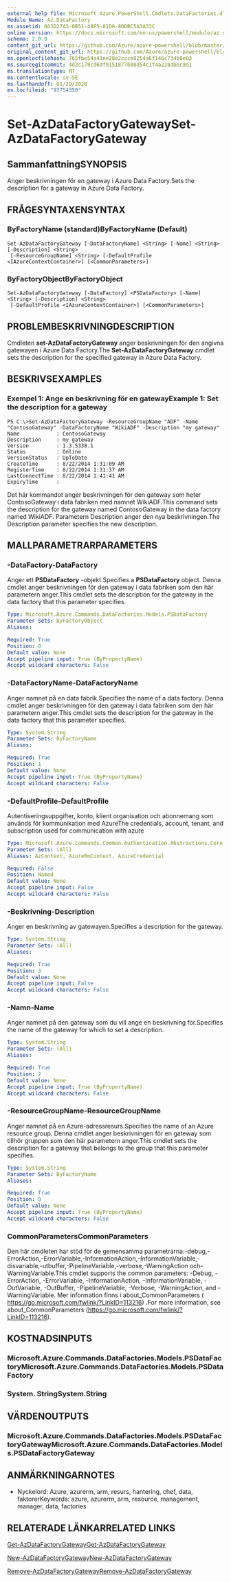 ```yaml
---
external help file: Microsoft.Azure.PowerShell.Cmdlets.DataFactories.dll-Help.xml
Module Name: Az.DataFactory
ms.assetid: 663D27A3-0B51-48F5-81D0-8DDBC5A3A33C
online version: https://docs.microsoft.com/en-us/powershell/module/az.datafactory/set-azdatafactorygateway
schema: 2.0.0
content_git_url: https://github.com/Azure/azure-powershell/blob/master/src/DataFactory/DataFactoryV2/help/Set-AzDataFactoryGateway.md
original_content_git_url: https://github.com/Azure/azure-powershell/blob/master/src/DataFactory/DataFactoryV2/help/Set-AzDataFactoryGateway.md
ms.openlocfilehash: 765fbe54a43ee28e2ccce8254a6f146c734b0e03
ms.sourcegitcommit: 4d2c178cd6df9151877b08d54c1f4a228dbec9d1
ms.translationtype: MT
ms.contentlocale: sv-SE
ms.lasthandoff: 01/29/2020
ms.locfileid: "93754350"
---
```

# <span data-ttu-id="aac99-101">Set-AzDataFactoryGateway</span><span class="sxs-lookup"><span data-stu-id="aac99-101">Set-AzDataFactoryGateway</span></span>

## <span data-ttu-id="aac99-102">Sammanfattning</span><span class="sxs-lookup"><span data-stu-id="aac99-102">SYNOPSIS</span></span>
<span data-ttu-id="aac99-103">Anger beskrivningen för en gateway i Azure Data Factory.</span><span class="sxs-lookup"><span data-stu-id="aac99-103">Sets the description for a gateway in Azure Data Factory.</span></span>

## <span data-ttu-id="aac99-104">FRÅGESYNTAXEN</span><span class="sxs-lookup"><span data-stu-id="aac99-104">SYNTAX</span></span>

### <span data-ttu-id="aac99-105">ByFactoryName (standard)</span><span class="sxs-lookup"><span data-stu-id="aac99-105">ByFactoryName (Default)</span></span>
```
Set-AzDataFactoryGateway [-DataFactoryName] <String> [-Name] <String> [-Description] <String>
 [-ResourceGroupName] <String> [-DefaultProfile <IAzureContextContainer>] [<CommonParameters>]
```

### <span data-ttu-id="aac99-106">ByFactoryObject</span><span class="sxs-lookup"><span data-stu-id="aac99-106">ByFactoryObject</span></span>
```
Set-AzDataFactoryGateway [-DataFactory] <PSDataFactory> [-Name] <String> [-Description] <String>
 [-DefaultProfile <IAzureContextContainer>] [<CommonParameters>]
```

## <span data-ttu-id="aac99-107">PROBLEMBESKRIVNING</span><span class="sxs-lookup"><span data-stu-id="aac99-107">DESCRIPTION</span></span>
<span data-ttu-id="aac99-108">Cmdleten **set-AzDataFactoryGateway** anger beskrivningen för den angivna gatewayen i Azure Data Factory.</span><span class="sxs-lookup"><span data-stu-id="aac99-108">The **Set-AzDataFactoryGateway** cmdlet sets the description for the specified gateway in Azure Data Factory.</span></span>

## <span data-ttu-id="aac99-109">BESKRIVS</span><span class="sxs-lookup"><span data-stu-id="aac99-109">EXAMPLES</span></span>

### <span data-ttu-id="aac99-110">Exempel 1: Ange en beskrivning för en gateway</span><span class="sxs-lookup"><span data-stu-id="aac99-110">Example 1: Set the description for a gateway</span></span>
```
PS C:\>Set-AzDataFactoryGateway -ResourceGroupName "ADF" -Name "ContosoGateway" -DataFactoryName "WikiADF" -Description "my gateway"
Name            : ContosoGateway
Description     : my gateway
Version         : 1.3.5338.1
Status          : Online
VersionStatus   : UpToDate
CreateTime      : 8/22/2014 1:31:09 AM
RegisterTime    : 8/22/2014 1:31:37 AM
LastConnectTime : 8/22/2014 1:41:41 AM
ExpiryTime      :
```

<span data-ttu-id="aac99-111">Det här kommandot anger beskrivningen för den gateway som heter ContosoGateway i data fabriken med namnet WikiADF.</span><span class="sxs-lookup"><span data-stu-id="aac99-111">This command sets the description for the gateway named ContosoGateway in the data factory named WikiADF.</span></span>
<span data-ttu-id="aac99-112">Parametern Description anger den nya beskrivningen.</span><span class="sxs-lookup"><span data-stu-id="aac99-112">The Description parameter specifies the new description.</span></span>

## <span data-ttu-id="aac99-113">MALLPARAMETRAR</span><span class="sxs-lookup"><span data-stu-id="aac99-113">PARAMETERS</span></span>

### <span data-ttu-id="aac99-114">-DataFactory</span><span class="sxs-lookup"><span data-stu-id="aac99-114">-DataFactory</span></span>
<span data-ttu-id="aac99-115">Anger ett **PSDataFactory** -objekt.</span><span class="sxs-lookup"><span data-stu-id="aac99-115">Specifies a **PSDataFactory** object.</span></span>
<span data-ttu-id="aac99-116">Denna cmdlet anger beskrivningen för den gateway i data fabriken som den här parametern anger.</span><span class="sxs-lookup"><span data-stu-id="aac99-116">This cmdlet sets the description for the gateway in the data factory that this parameter specifies.</span></span>

```yaml
Type: Microsoft.Azure.Commands.DataFactories.Models.PSDataFactory
Parameter Sets: ByFactoryObject
Aliases:

Required: True
Position: 0
Default value: None
Accept pipeline input: True (ByPropertyName)
Accept wildcard characters: False
```

### <span data-ttu-id="aac99-117">-DataFactoryName</span><span class="sxs-lookup"><span data-stu-id="aac99-117">-DataFactoryName</span></span>
<span data-ttu-id="aac99-118">Anger namnet på en data fabrik.</span><span class="sxs-lookup"><span data-stu-id="aac99-118">Specifies the name of a data factory.</span></span>
<span data-ttu-id="aac99-119">Denna cmdlet anger beskrivningen för den gateway i data fabriken som den här parametern anger.</span><span class="sxs-lookup"><span data-stu-id="aac99-119">This cmdlet sets the description for the gateway in the data factory that this parameter specifies.</span></span>

```yaml
Type: System.String
Parameter Sets: ByFactoryName
Aliases:

Required: True
Position: 1
Default value: None
Accept pipeline input: True (ByPropertyName)
Accept wildcard characters: False
```

### <span data-ttu-id="aac99-120">-DefaultProfile</span><span class="sxs-lookup"><span data-stu-id="aac99-120">-DefaultProfile</span></span>
<span data-ttu-id="aac99-121">Autentiseringsuppgifter, konto, klient organisation och abonnemang som används för kommunikation med Azure</span><span class="sxs-lookup"><span data-stu-id="aac99-121">The credentials, account, tenant, and subscription used for communication with azure</span></span>

```yaml
Type: Microsoft.Azure.Commands.Common.Authentication.Abstractions.Core.IAzureContextContainer
Parameter Sets: (All)
Aliases: AzContext, AzureRmContext, AzureCredential

Required: False
Position: Named
Default value: None
Accept pipeline input: False
Accept wildcard characters: False
```

### <span data-ttu-id="aac99-122">-Beskrivning</span><span class="sxs-lookup"><span data-stu-id="aac99-122">-Description</span></span>
<span data-ttu-id="aac99-123">Anger en beskrivning av gatewayen.</span><span class="sxs-lookup"><span data-stu-id="aac99-123">Specifies a description for the gateway.</span></span>

```yaml
Type: System.String
Parameter Sets: (All)
Aliases:

Required: True
Position: 3
Default value: None
Accept pipeline input: False
Accept wildcard characters: False
```

### <span data-ttu-id="aac99-124">-Namn</span><span class="sxs-lookup"><span data-stu-id="aac99-124">-Name</span></span>
<span data-ttu-id="aac99-125">Anger namnet på den gateway som du vill ange en beskrivning för.</span><span class="sxs-lookup"><span data-stu-id="aac99-125">Specifies the name of the gateway for which to set a description.</span></span>

```yaml
Type: System.String
Parameter Sets: (All)
Aliases:

Required: True
Position: 2
Default value: None
Accept pipeline input: True (ByPropertyName)
Accept wildcard characters: False
```

### <span data-ttu-id="aac99-126">-ResourceGroupName</span><span class="sxs-lookup"><span data-stu-id="aac99-126">-ResourceGroupName</span></span>
<span data-ttu-id="aac99-127">Anger namnet på en Azure-adressresurs.</span><span class="sxs-lookup"><span data-stu-id="aac99-127">Specifies the name of an Azure resource group.</span></span>
<span data-ttu-id="aac99-128">Denna cmdlet anger beskrivningen för en gateway som tillhör gruppen som den här parametern anger.</span><span class="sxs-lookup"><span data-stu-id="aac99-128">This cmdlet sets the description for a gateway that belongs to the group that this parameter specifies.</span></span>

```yaml
Type: System.String
Parameter Sets: ByFactoryName
Aliases:

Required: True
Position: 0
Default value: None
Accept pipeline input: True (ByPropertyName)
Accept wildcard characters: False
```

### <span data-ttu-id="aac99-129">CommonParameters</span><span class="sxs-lookup"><span data-stu-id="aac99-129">CommonParameters</span></span>
<span data-ttu-id="aac99-130">Den här cmdleten har stöd för de gemensamma parametrarna:-debug,-ErrorAction,-ErrorVariable,-InformationAction,-InformationVariable,-disvariable,-utbuffer,-PipelineVariable,-verbose,-WarningAction och-WarningVariable.</span><span class="sxs-lookup"><span data-stu-id="aac99-130">This cmdlet supports the common parameters: -Debug, -ErrorAction, -ErrorVariable, -InformationAction, -InformationVariable, -OutVariable, -OutBuffer, -PipelineVariable, -Verbose, -WarningAction, and -WarningVariable.</span></span> <span data-ttu-id="aac99-131">Mer information finns i about_CommonParameters ( https://go.microsoft.com/fwlink/?LinkID=113216) .</span><span class="sxs-lookup"><span data-stu-id="aac99-131">For more information, see about_CommonParameters (https://go.microsoft.com/fwlink/?LinkID=113216).</span></span>

## <span data-ttu-id="aac99-132">KOSTNADS</span><span class="sxs-lookup"><span data-stu-id="aac99-132">INPUTS</span></span>

### <span data-ttu-id="aac99-133">Microsoft.Azure.Commands.DataFactories.Models.PSDataFactory</span><span class="sxs-lookup"><span data-stu-id="aac99-133">Microsoft.Azure.Commands.DataFactories.Models.PSDataFactory</span></span>

### <span data-ttu-id="aac99-134">System. String</span><span class="sxs-lookup"><span data-stu-id="aac99-134">System.String</span></span>

## <span data-ttu-id="aac99-135">VÄRDEN</span><span class="sxs-lookup"><span data-stu-id="aac99-135">OUTPUTS</span></span>

### <span data-ttu-id="aac99-136">Microsoft.Azure.Commands.DataFactories.Models.PSDataFactoryGateway</span><span class="sxs-lookup"><span data-stu-id="aac99-136">Microsoft.Azure.Commands.DataFactories.Models.PSDataFactoryGateway</span></span>

## <span data-ttu-id="aac99-137">ANMÄRKNINGAR</span><span class="sxs-lookup"><span data-stu-id="aac99-137">NOTES</span></span>
* <span data-ttu-id="aac99-138">Nyckelord: Azure, azurerm, arm, resurs, hantering, chef, data, faktorer</span><span class="sxs-lookup"><span data-stu-id="aac99-138">Keywords: azure, azurerm, arm, resource, management, manager, data, factories</span></span>

## <span data-ttu-id="aac99-139">RELATERADE LÄNKAR</span><span class="sxs-lookup"><span data-stu-id="aac99-139">RELATED LINKS</span></span>

[<span data-ttu-id="aac99-140">Get-AzDataFactoryGateway</span><span class="sxs-lookup"><span data-stu-id="aac99-140">Get-AzDataFactoryGateway</span></span>](./Get-AzDataFactoryGateway.md)

[<span data-ttu-id="aac99-141">New-AzDataFactoryGateway</span><span class="sxs-lookup"><span data-stu-id="aac99-141">New-AzDataFactoryGateway</span></span>](./New-AzDataFactoryGateway.md)

[<span data-ttu-id="aac99-142">Remove-AzDataFactoryGateway</span><span class="sxs-lookup"><span data-stu-id="aac99-142">Remove-AzDataFactoryGateway</span></span>](./Remove-AzDataFactoryGateway.md)


